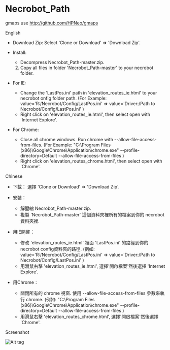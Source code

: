 # Necrobot_Path

gmaps use http://github.com/HPNeo/gmaps


English
*  Download Zip:
    Select 'Clone or Download' => 'Download Zip'.
    
*  Install: 
    - Decompress Necrobot_Path-master.zip.
    2. Copy all files in folder 'Necrobot_Path-master' to your necrobot folder.
  
+  For IE:
    - Change the 'LastPos.ini' path in 'elevation_routes_ie.html' to your necrobot onfig folder path. 
      (For Example: value='R:/Necrobot/Config/LastPos.ini' =>   value='Driver:/Path to Necrobot/Config/LastPos.ini' )
    - Right click on 'elevation_routes_ie.html', then select open with 'Internet Explore'.  
  

+  For Chrome:
    - Close all chrome windows. Run chrome with --allow-file-access-from-files. 
      (For Example: "C:\Program Files (x86)\Google\Chrome\Application\chrome.exe" --profile-directory=Default --allow-file-access-from-files )
    - Right click on 'elevation_routes_chrome.html', then select open with 'Chrome'.
    
Chinese
*  下載：
    選擇 'Clone or Download' => 'Download Zip'.
  
*  安裝：
    - 解壓縮 Necrobot_Path-master.zip.
    - 複製 'Necrobot_Path-master' 這個資料夾裡所有的檔案到你的 necrobot 資料夾裡.
  
+  用IE開啓：
    - 修改  'elevation_routes_ie.html' 裡面 'LastPos.ini' 的路徑到你的 necrobot config資料夾的路徑. 
      (例如: value='R:/Necrobot/Config/LastPos.ini' =>   value='Driver:/Path to Necrobot/Config/LastPos.ini' )
    - 用滑鼠右擊 'elevation_routes_ie.html', 選擇'開啟檔案'然後選擇 'Internet Explore'.  
  

+  用Chrome：
    - 關閉所有的 chrome 視窗. 使用 --allow-file-access-from-files 參數來執行 chrome. 
      (例如: "C:\Program Files (x86)\Google\Chrome\Application\chrome.exe" --profile-directory=Default --allow-file-access-from-files )
    - 用滑鼠右擊 'elevation_routes_chrome.html', 選擇'開啟檔案'然後選擇 'Chrome'.   



Screenshot

![Alt tag](https://cloud.githubusercontent.com/assets/8318959/17768361/3f0a887a-6566-11e6-8049-c558e7d2f670.png)


